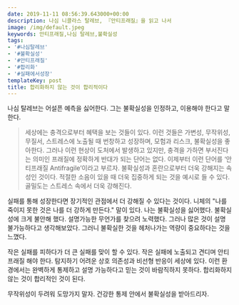 ```yaml
---
date: 2019-11-11 08:56:39.643000+00:00
description: 나심 니콜라스 탈레브, 『안티프래질』을 읽고 나서
image: /img/default.jpeg
keywords: 안티프래질,나심 탈레브,불확실성
tags:
- '#나심탈레브'
- '#불확실성'
- '#안티프래질'
- '#합리화'
- '#실패에서성장'
templateKey: post
title: 합리화하지 않는 것이 합리적이다
---
```


나심 탈레브는 어설픈 예측을 싫어한다. 그는 불확실성을 인정하고, 이용해야 한다고 말한다.

> 세상에는 충격으로부터 혜택을 보는 것들이 있다. 이런 것들은 가변성, 무작위성, 무질서, 스트레스에 노출될 때 번창하고 성장하며, 모험과 리스크, 불확실성을 좋아한다. 그러나 이런 현상이 도처에서 발생하고 있지만, 충격을 가하면 부서진다는 의미인 프래질에 정확하게 반대가 되는 단어는 없다. 이제부터 이런 단어를 ‘안티프래질 Antifragile’이라고 부르자. 불확실성과 혼란으로부터 더욱 강해지는 속성인 것이다. 적절한 소음이 있을 때 더욱 집중하게 되는 것을 예시로 들 수 있다. 골밀도는 스트레스 속에서 더욱 강해진다. 

실패를 통해 성장한다면 장기적인 관점에서 더 강해질 수 있다는 것이다. 니체의 "나를 죽이지 못한 것은 나를 더 강하게 만든다." 말이 있다. 나는 불확실성을 싫어했다. 불확실성에 크게 불안해 했다. 설명가능한 무언가를 찾으려 노력했다. 그러나 많은  것이 설명 불가능하다고 생각해보았다. 그러니 불확실한 것을 헤처나가는 역량이 중요하다는 것을 느꼈다.

작은 실패를 피하다가 더 큰 실패를 맞이 할 수 있다. 작은 실패에 노출되고 견디며 안티프래질 해야 한다. 탐지하기 어려운 상호 의존성과 비선형 반응이 세상에 있다. 이런 환경에서는 완벽하게 통제하고 설명 가능하다고 믿는 것이 바람직하지 못하다. 합리화하지 않는 것이 합리적인 것이 된다. 

무작위성이 두려워 도망가지 말자. 건강한 통제 안에서 불확실성을 받아드리자.